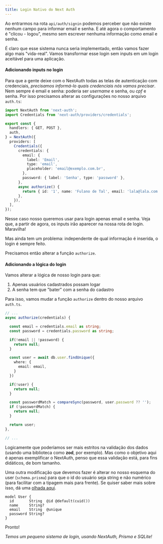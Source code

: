 ```yaml
---
title: Login Nativo do Next Auth
---
```


Ao entrarmos na rota `api/auth/signin` podemos perceber que não existe nenhum campo para informar email e senha. E até agora o comportamento é "clicou - logou", mesmo sem escrever nenhuma informação como email e senha.

É claro que esse sistema nunca seria implementado, então vamos fazer algo mais "vida-real". Vamos transformar esse login sem inputs em um login aceitável para uma aplicação.

#### Adicionando inputs no login

Para que a gente deixe com o NextAuth todas as telas de autenticação com credenciais, _precisamos informá-lo quais credenciais nós vamos precisar_. Nem sempre é email e senha: poderia ser _username_ e senha, ou _cpf_ e senha. Por isso precisamos alterar as configurações no nosso arquivo `auth.ts`:

```ts title="auth.ts" ins={10-14}
import NextAuth from 'next-auth';
import Credentials from 'next-auth/providers/credentials';

export const {
  handlers: { GET, POST },
  auth,
} = NextAuth({
  providers: [
    Credentials({
      credentials: {
        email: {
          label: 'Email',
          type: 'email',
          placeholder: 'email@exemplo.com.br',
        },
        password: { label: 'Senha', type: 'password' },
      },
      async authorize() {
        return { id: '1', name: 'Fulano de Tal', email: 'lala@lala.com' };
      },
    }),
  ],
});
```

Nesse caso nosso queremos usar para login apenas email e senha. Veja que, a partir de agora, os inputs irão aparecer na nossa rota de login. Maravilha!

Mas ainda tem um problema: independente de qual informação é inserida, o login é sempre feito.

Precisamos então alterar a função `authorize`.

#### Adicionando a lógica do login

Vamos alterar a lógica de nosso login para que:

1. Apenas usuários cadastrados possam logar
2. A senha tem que "bater" com a senha do cadastro

Para isso, vamos mudar a função `authorize` dentro do nosso arquivo `auth.ts`.

```ts title="auth.ts"
// ...
async authorize(credentials) {

  const email = credentials.email as string;
  const password = credentials.password as string;

  if(!email || !password) {
    return null;
  }

  const user = await db.user.findUnique({
    where: {
      email: email,
    }
  })

  if(!user) {
    return null;
  }

  const passwordMatch = compareSync(password, user.password ?? '');
  if (!passwordMatch) {
    return null;
  }

  return user;
},

// ...

```

Logicamente que poderíamos ser mais estritos na validação dos dados (usando uma biblioteca como **zod**, por exemplo). Mas como o objetivo aqui é apenas exemplificar o NextAuth, penso que essa validação está, para fins didáticos, de bom tamanho. 

Uma outra modificação que devemos fazer é alterar no nosso esquema do user (`schema.prisma`) para que o id do usuário seja string e não numérico (para facilitar com a tipagem mais para frente). Se quiser saber mais sobre isso, dá uma [olhada aqui](https://github.com/nextauthjs/next-auth/discussions/9776). 

```prisma ins={2}
model User {
  id       String  @id @default(cuid())
  name     String?
  email    String  @unique
  password String?
}
```

Pronto! 

*Temos um pequeno sistema de login, usando NextAuth, Prisma e SQLite!*